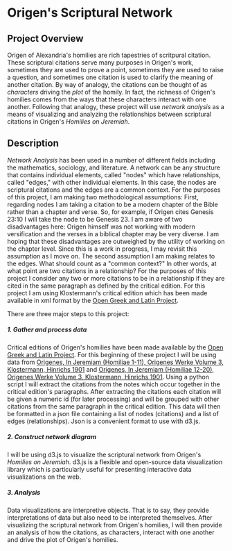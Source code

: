 # Origen's Scriptural Network

## Project Overview

Origen of Alexandria's homilies are rich tapestries of scritpural citation. These scriptural citations serve many 
purposes in Origen's work, sometimes they are used to prove a point, sometimes they are used to raise a question, and 
sometimes one citation is used to clarify the meaning of another citation. By way of analogy, the citations can be
thought of as *characters* driving the *plot* of the homily. In fact, the richness of Origen's homilies comes from the
ways that these characters interact with one another. Following that analogy, these project will use *network analysis*
as a means of visualizing and analyzing the relationships between scriptural citations in Origen's *Homilies on
Jeremiah*. 

## Description

*Network Analysis* has been used in a number of different fields including the mathematics, sociology, and literature. 
A network can be any structure that contains individual elements, called "nodes" which have relationships, called
"edges," with other individual elements. In this case, the nodes are scriptural citations and the edges are a common
context. For the purposes of this project, I am making two methodological assumptions: First, regarding nodes I am taking a citation to
be a modern chapter of the Bible rather than a chapter and verse. So, for example, if Origen cites Genesis 23:10 I will
take the node to be Genesis 23. I am aware of two disadvantages here: Origen himself was not working with modern
 versification and the verses in a biblical chapter may be very diverse. I am hoping that these disadvantages are
 outweighed by the utility of working on the chapter level. Since this is a work in progress, I may revisit this
 assumption as I move on. The second assumption I am making relates to the edges. What should count as a "common 
 context?" In other words, at what point are two citations in a relationship? For the purposes of this project I
 consider any two or more citations to be in a relationship if they are cited in the same paragraph as defined by the
 critical edition. For this project I am using Klostermann's critical edition which has been made available in xml
 format by the [Open Greek and Latin Project](https://opengreekandlatin.github.io/First1KGreek/).
 

There are three major steps to this project:
 ##### 1. Gather and process data

Critical editions of Origen's homilies have been made available by the 
[Open Greek and Latin Project](https://opengreekandlatin.github.io/First1KGreek/). For this beginning of these project I
will be using data from 
[Origenes, In Jeremiam (Homiliae 1-11), Origenes Werke Volume 3, Klostermann, Hinrichs 1901](https://raw.githubusercontent.com/OpenGreekAndLatin/First1KGreek/master/data/tlg2042/tlg021/tlg2042.tlg021.opp-grc1.xml)
and 
[Origenes, In Jeremiam (Homiliae 12-20), Origenes Werke Volume 3, Klostermann, Hinrichs 1901](https://raw.githubusercontent.com/OpenGreekAndLatin/First1KGreek/master/data/tlg2042/tlg021/tlg2042.tlg021.opp-grc1.xml).
Using a python script I will extract the citations from the notes which occur together in the critical edition's 
paragraphs. After extracting the citations each citation will be given a numeric id (for later processing) and will be
grouped with other citations from the same paragraph in the critical edition. This data will then be formatted in a json
file containing a list of nodes (citations) and a list of edges (relationships). Json is a convenient format to use with
d3.js.
 
##### 2. Construct network diagram
I will be using d3.js to visualize the scriptural network from Origen's *Homilies on Jeremiah*. d3.js is a flexible and
open-source data visualization library which is particularly useful for presenting  interactive data visualizations on 
the web.

##### 3. Analysis
Data visualizations are interpretive objects. That is to say, they provide interpretations of data but also need to be
interpreted themselves. After visualizing the scriptural network from Origen's homilies, I will then provide an analysis
of how the citations, as characters, interact with one another and drive the plot of Origen's homilies.